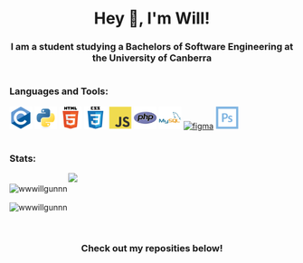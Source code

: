 <h1 align="center">Hey 👋, I'm Will!</h1>
<h3 align="center">I am a student studying a Bachelors of Software Engineering at the University of Canberra</h3>

#

<h3 align="left">Languages and Tools:</h3>
<p align="left"> 
  <a href="https://www.cprogramming.com/" target="_blank" rel="noreferrer"><img src="https://raw.githubusercontent.com/devicons/devicon/master/icons/c/c-original.svg" alt="c" width="40" height="40"/></a> 
  <a href="https://www.python.org" target="_blank" rel="noreferrer"><img src="https://raw.githubusercontent.com/devicons/devicon/master/icons/python/python-original.svg" alt="python" width="40" height="40"/></a> 
  <a href="https://www.w3.org/html/" target="_blank" rel="noreferrer"><img src="https://raw.githubusercontent.com/devicons/devicon/master/icons/html5/html5-original-wordmark.svg" alt="html5" width="40" height="40"/></a> 
  <a href="https://www.w3schools.com/css/" target="_blank" rel="noreferrer"><img src="https://raw.githubusercontent.com/devicons/devicon/master/icons/css3/css3-original-wordmark.svg" alt="css3" width="40" height="40"/></a>
  <a href="https://developer.mozilla.org/en-US/docs/Web/JavaScript" target="_blank" rel="noreferrer"><img src="https://raw.githubusercontent.com/devicons/devicon/master/icons/javascript/javascript-original.svg"    alt="javascript" width="40" height="40"/></a> 
  <a href="https://www.php.net" target="_blank" rel="noreferrer"><img src="https://raw.githubusercontent.com/devicons/devicon/master/icons/php/php-original.svg" alt="php" width="40" height="40"/></a>
  <a href="https://www.mysql.com/" target="_blank" rel="noreferrer"><img src="https://raw.githubusercontent.com/devicons/devicon/master/icons/mysql/mysql-original-wordmark.svg" alt="mysql" width="40" height="40"/></a> 
  <a href="https://www.figma.com/" target="_blank" rel="noreferrer"><img src="https://www.vectorlogo.zone/logos/figma/figma-icon.svg" alt="figma" width="40" height="40"/></a>
  <a href="https://www.photoshop.com/en" target="_blank" rel="noreferrer"><img src="https://raw.githubusercontent.com/devicons/devicon/master/icons/photoshop/photoshop-line.svg" alt="photoshop" width="40" height="40"/></a  
</p>

#

<h3>Stats:</h3>
<img align="right" width="400" src="https://media2.giphy.com/media/v1.Y2lkPTc5MGI3NjExYmFhMzgxNTljZmM0NGUzMGQwYTRiMzVmNjQ3YzI0Yzg3ODk5YTliNCZlcD12MV9pbnRlcm5hbF9naWZzX2dpZklkJmN0PWc/Dh5q0sShxgp13DwrvG/giphy.gif">
<p>&nbsp;<img align="center" src="https://github-readme-stats.vercel.app/api?username=wwwillgunnn&show_icons=true&locale=en&theme=dark" alt="wwwillgunnn" /></p>
<p><img align="center" src="https://github-readme-streak-stats.herokuapp.com/?user=wwwillgunnn&theme=dark" alt="wwwillgunnn" /></p>

<br>
<h3 align="center">Check out my reposities below!</h3>

<!-- https://pbs.twimg.com/media/CUmf7xQW4AA48Q7.jpg
 [![MasterHead](https://assets.entrepreneur.com/content/3x2/2000/20150312184504-cool-awesome.jpeg))](https://wwwillgunnn.io)
-->
